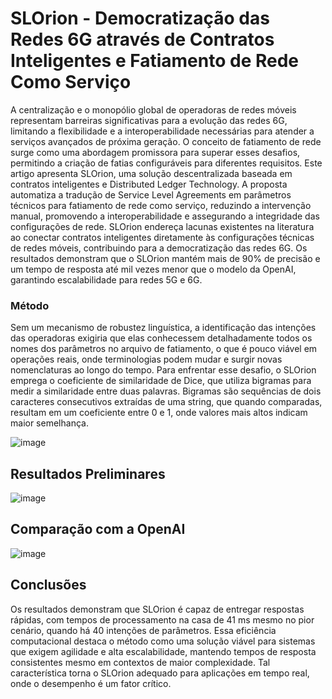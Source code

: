 <h1>SLOrion - Democratização das Redes 6G através de Contratos Inteligentes e Fatiamento de Rede Como Serviço</h1>
A centralização e o monopólio global de operadoras de redes móveis representam barreiras significativas para a evolução das redes 6G, limitando a flexibilidade e a interoperabilidade necessárias para atender a serviços avançados de próxima geração. O conceito de fatiamento de rede surge como uma abordagem promissora para superar esses desafios, permitindo a criação de fatias configuráveis para diferentes requisitos. Este artigo apresenta SLOrion, uma solução descentralizada baseada em contratos inteligentes e Distributed Ledger Technology. A proposta automatiza a tradução de Service Level Agreements em parâmetros técnicos para fatiamento de rede como serviço, reduzindo a intervenção manual, promovendo a interoperabilidade e assegurando a integridade das configurações de rede. SLOrion endereça lacunas existentes na literatura ao conectar contratos inteligentes diretamente às configurações técnicas de redes móveis, contribuindo para a democratização das redes 6G. 
Os resultados demonstram que o SLOrion mantém mais de 90% de precisão e um tempo de resposta até mil vezes menor que o modelo da OpenAI, garantindo escalabilidade para redes 5G e 6G.

<h3>Método</h3>

Sem um mecanismo de robustez linguística, a identificação das intenções das operadoras exigiria que elas conhecessem detalhadamente todos os nomes dos parâmetros no arquivo de fatiamento, o que é pouco viável em operações reais, onde terminologias podem mudar e surgir novas nomenclaturas ao longo do tempo.
Para enfrentar esse desafio, o SLOrion emprega o coeficiente de similaridade de Dice, que utiliza bigramas para medir a similaridade entre duas palavras. 
Bigramas são sequências de dois caracteres consecutivos extraídas de uma string, que quando comparadas, resultam em um coeficiente entre 0 e 1, onde valores mais altos indicam maior semelhança.

![image](https://github.com/user-attachments/assets/531de3c4-be7d-4322-aeed-39da8a84599a)


<h2>Resultados Preliminares</h2>

![image](https://github.com/user-attachments/assets/c46ef5a1-e18c-4077-a76b-bc3686fe5d1f)


<h2>Comparação com a OpenAI</h2>


![image](https://github.com/user-attachments/assets/8c1819b6-54a4-4ef4-9b92-a81b0be2ed8d)

<h2>Conclusões</h2>

Os resultados demonstram que SLOrion é capaz de entregar respostas rápidas, com tempos de processamento na casa de 41 ms mesmo no pior cenário, quando há 40 intenções de parâmetros. Essa eficiência computacional destaca o método como uma solução viável para sistemas que exigem agilidade e alta escalabilidade, mantendo tempos de resposta consistentes mesmo em contextos de maior complexidade. Tal característica torna o SLOrion adequado para aplicações em tempo real, onde o desempenho é um fator crítico.

